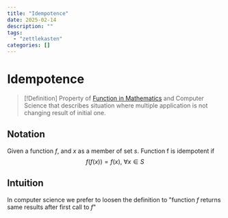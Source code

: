 ```yaml
---
title: "Idempotence"
date: 2025-02-14
description: ""
tags: 
  - "zettlekasten"
categories: []
---
```


# Idempotence
> [!Definition]
> Property of [Function in Mathematics](Function%20in%20Mathematics.md) and Computer Science that describes situation where multiple application is not changing result of initial one.

## Notation
Given a function $f$, and $x$ as a member of set $s$. Function f is idempotent if
$$f(f(x)) = f(x), \ \forall x \in S $$
## Intuition
In computer science we prefer to loosen the definition to "function $f$ returns same results after first call to $f$"
